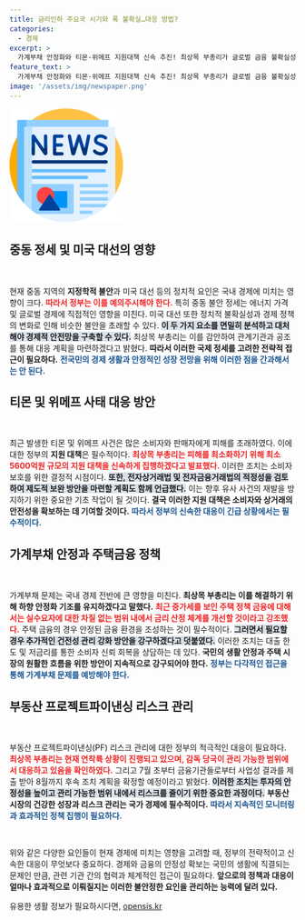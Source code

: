 ```yaml
---
title: 금리인하 주요국 시기와 폭 불확실…대응 방법?
categories:
  - 경제
excerpt: >
  가계부채 안정화와 티몬·위메프 지원대책 신속 추진! 최상목 부총리가 글로벌 금융 불확실성을 언급하며 적극 대응 의지를 밝혔습니다. 경제 안정의 새로운 전환점을 주목하세요!
feature_text: >
  가계부채 안정화와 티몬·위메프 지원대책 신속 추진! 최상목 부총리가 글로벌 금융 불확실성을 언급하며 적극 대응 의지를 밝혔습니다. 경제 안정의 새로운 전환점을 주목하세요!
image: '/assets/img/newspaper.png'
---
```


<p><img src="/assets/img/newspaper.png" alt="kimp 속보" /></p>

<h2 data-ke-size="size26">중동 정세 및 미국 대선의 영향</h2>

<p data-ke-size="size16">&nbsp;</p>

<p data-ke-size="size16">
현재 중동 지역의 <b>지정학적 불안</b>과 미국 대선 등의 정치적 요인은 국내 경제에 미치는 영향이 크다. <b><span style="color: #ee2323;">따라서 정부는 이를 예의주시해야 한다.</span></b> 특히 중동 불안 정세는 에너지 가격 및 글로벌 경제에 직접적인 영향을 미친다. 미국 대선 또한 정치적 불확실성과 경제 정책의 변화로 인해 비슷한 불안을 초래할 수 있다. <b><span style="background-color: #21538527;">이 두 가지 요소를 면밀히 분석하고 대처해야 경제적 안전망을 구축할 수 있다.</span></b> 최상목 부총리는 이를 감안하여 관계기관과 공조를 통해 대응 계획을 마련하겠다고 밝혔다. <b>따라서 이러한 국제 정세를 고려한 전략적 접근이 필요하다.</b> <b><span style="color: #1a5490;">전국민의 경제 생활과 안정적인 성장 전망을 위해 이러한 점을 간과해서는 안 된다.</span></b>
</p>

<h2 data-ke-size="size26">티몬 및 위메프 사태 대응 방안</h2>

<p data-ke-size="size16">&nbsp;</p>

<p data-ke-size="size16">
최근 발생한 티몬 및 위메프 사건은 많은 소비자와 판매자에게 피해를 초래하였다. 이에 대한 정부의 <b>지원 대책</b>은 필수적이다. <b><span style="color: #ee2323;">최상목 부총리는 피해를 최소화하기 위해 최소 5600억원 규모의 지원 대책을 신속하게 집행하겠다고 발표했다.</span></b> 이러한 조치는 소비자 보호를 위한 결정적 시점이다. <b><span style="background-color: #21538527;">또한, 전자상거래법 및 전자금융거래법의 적정성을 검토하여 제도적 보완 방안을 마련할 계획도 함께 언급했다.</span></b> 이는 향후 유사 사건의 재발을 방지하기 위한 중요한 기초 작업이 될 것이다. <b>결국 이러한 지원 대책은 소비자와 상거래의 안전성을 확보하는 데 기여할 것이다.</b> <b><span style="color: #1a5490;">따라서 정부의 신속한 대응이 긴급 상황에서는 필수적이다.</span></b>
</p>

<h2 data-ke-size="size26">가계부채 안정과 주택금융 정책</h2>

<p data-ke-size="size16">&nbsp;</p>

<p data-ke-size="size16">
가계부채 문제는 국내 경제 전반에 큰 영향을 미친다. <b>최상목 부총리는 이를 해결하기 위해 하향 안정화 기조를 유지하겠다고 말했다.</b> <b><span style="color: #ee2323;">최근 증가세를 보인 주택 정책 금융에 대해서는 실수요자에 대한 차질 없는 범위 내에서 금리 산정 체계를 개선할 것이라고 강조했다.</span></b> 주택 금융의 경우 안정된 금융 환경을 조성하는 것이 필수적이다. <b><span style="background-color: #21538527;">그러면서 필요할 경우 추가적인 건전성 관리 강화 방안을 강구하겠다고 덧붙였다.</span></b> 이러한 조치는 대출 한도 및 저금리를 통한 소비자 신뢰 회복을 상담하는 데 있다. <b>국민의 생활 안정과 주택 시장의 원활한 흐름을 위한 방안이 지속적으로 강구되어야 한다.</b> <b><span style="color: #1a5490;">정부는 다각적인 접근을 통해 가계부채 문제를 예방해야 한다.</span></b>
</p>

<h2 data-ke-size="size26">부동산 프로젝트파이낸싱 리스크 관리</h2>

<p data-ke-size="size16">&nbsp;</p>

<p data-ke-size="size16">
부동산 프로젝트파이낸싱(PF) 리스크 관리에 대한 정부의 적극적인 대응이 필요하다. <b><span style="color: #ee2323;">최상목 부총리는 현재 연착륙 상황이 진행되고 있으며, 감독 당국이 관리 가능한 범위에서 대응하고 있음을 확인하였다.</span></b> 그리고 7월 초부터 금융기관들로부터 사업성 결과를 제출 받아 8월까지 후속 조치 계획을 확정할 예정이라고 밝혔다. <b><span style="background-color: #21538527;">이러한 조치는 투자의 안정성을 높이고 관리 가능한 범위 내에서 리스크를 줄이기 위한 중요한 과정이다.</span></b> <b>부동산 시장의 건강한 성장과 리스크 관리는 국가 경제에 필수적이다.</b> <b><span style="color: #1a5490;">따라서 지속적인 모니터링과 효과적인 정책 집행이 필요하다.</span></b>
</p>

<p data-ke-size="size16">&nbsp;</p>

<p data-ke-size="size16">
위와 같은 다양한 요인들이 현재 경제에 미치는 영향을 고려할 때, 정부의 전략적이고 신속한 대응이 무엇보다 중요하다. 경제와 금융의 안정성 확보는 국민의 생활에 직결되는 문제인 만큼, 관련 기관 간의 협력과 체계적인 접근이 필요하다. <b>앞으로의 정책과 대응이 얼마나 효과적으로 이뤄질지는 이러한 불안정한 요인을 관리하는 능력에 달려 있다.</b> 
</p>
유용한 생활 정보가 필요하시다면, <a href="https://opensis.kr" rel="dofollow">opensis.kr</a>


